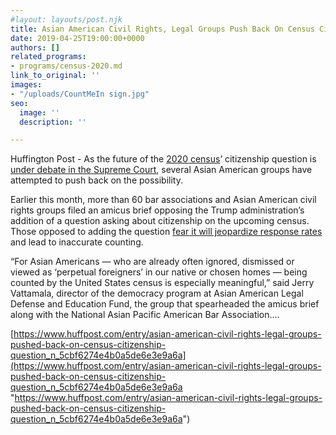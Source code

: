 ```yaml
---
#layout: layouts/post.njk
title: Asian American Civil Rights, Legal Groups Push Back On Census Citizenship Question
date: 2019-04-25T19:00:00+0000
authors: []
related_programs:
- programs/census-2020.md
link_to_original: ''
images:
- "/uploads/CountMeIn sign.jpg"
seo:
  image: ''
  description: ''

---
```

Huffington Post - As the future of the [2020 census](https://www.huffpost.com/topic/2020-census)’ citizenship question is [under debate in the Supreme Court](https://www.huffpost.com/entry/supreme-court-census-citizenship-question_n_5cbe1dbce4b0315683fba221), several Asian American groups have attempted to push back on the possibility.

Earlier this month, more than 60 bar associations and Asian American civil rights groups filed an amicus brief opposing the Trump administration’s addition of a question asking about citizenship on the upcoming census. Those opposed to adding the question [fear it will jeopardize response rates](https://www.huffpost.com/entry/2020-census-citizenship_n_5a4cfde7e4b0b0e5a7aa3edd) and lead to inaccurate counting.

“For Asian Americans — who are already often ignored, dismissed or viewed as ‘perpetual foreigners’ in our native or chosen homes — being counted by the United States census is especially meaningful,” said Jerry Vattamala, director of the democracy program at Asian American Legal Defense and Education Fund, the group that spearheaded the amicus brief along with the National Asian Pacific American Bar Association....

[https://www.huffpost.com/entry/asian-american-civil-rights-legal-groups-pushed-back-on-census-citizenship-question_n_5cbf6274e4b0a5de6e3e9a6a](https://www.huffpost.com/entry/asian-american-civil-rights-legal-groups-pushed-back-on-census-citizenship-question_n_5cbf6274e4b0a5de6e3e9a6a "https://www.huffpost.com/entry/asian-american-civil-rights-legal-groups-pushed-back-on-census-citizenship-question_n_5cbf6274e4b0a5de6e3e9a6a")